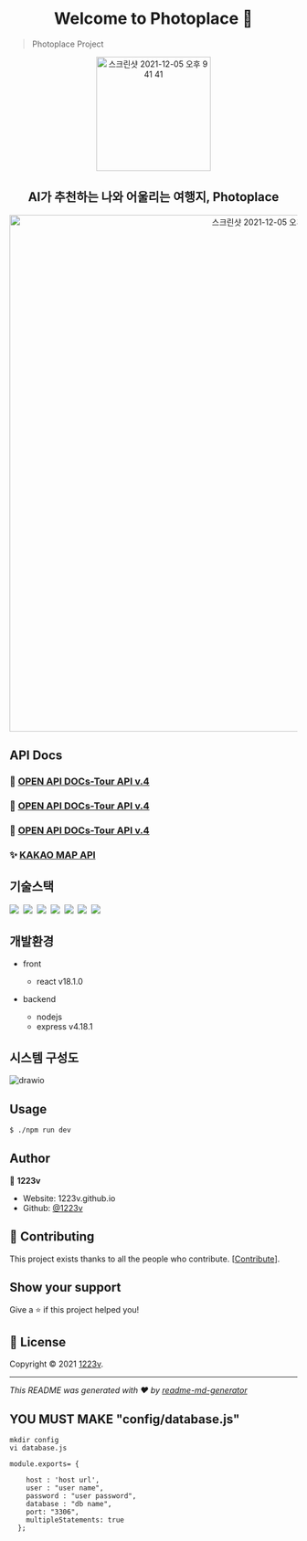 <h1 align="center">Welcome to Photoplace 👋</h1>


> Photoplace Project

<div align=center>
  <img width="200" alt="스크린샷 2021-12-05 오후 9 41 41" src="https://img1.daumcdn.net/thumb/R1280x0/?scode=mtistory2&fname=https%3A%2F%2Fblog.kakaocdn.net%2Fdn%2Fbw1OPq%2FbtrVzUKBRB4%2FjlyM7eo0Cfdk7qDG8ig0XK%2Fimg.png">
</div>
<h2 align=center>AI가 추천하는 나와 어울리는 여행지, Photoplace</h2>

<div align=center>
<img width="905" alt="스크린샷 2021-12-05 오후 9 52 15" src="https://img1.daumcdn.net/thumb/R1280x0/?scode=mtistory2&fname=https%3A%2F%2Fblog.kakaocdn.net%2Fdn%2FToby9%2FbtrVyVwK8Tu%2FuxAhKRQk9ilRv8V0PEiP11%2Fimg.png">
</div>


## API Docs

### 💎 [OPEN API DOCs-Tour API v.4](https://www.data.go.kr/tcs/dss/selectApiDataDetailView.do?publicDataPk=15101972)
### 💎 [OPEN API DOCs-Tour API v.4](https://www.data.go.kr/tcs/dss/selectApiDataDetailView.do?publicDataPk=15101914)
### 💎 [OPEN API DOCs-Tour API v.4](https://www.data.go.kr/tcs/dss/selectApiDataDetailView.do?publicDataPk=15101578)
### ✨ [KAKAO MAP API](https://apis.map.kakao.com/web/documentation/)



## 기술스택

<p>
  <img src="https://img.shields.io/badge/-NodeJS-blue"/>&nbsp
  <img src="https://img.shields.io/badge/-Python-red"/>&nbsp
  <img src="https://img.shields.io/badge/-MySQL-yellow"/>&nbsp
  <img src="https://img.shields.io/badge/-React-blue"/>&nbsp
  <img src="https://img.shields.io/badge/-AWS-orange"/>&nbsp
  <img src="https://img.shields.io/badge/-Nginx-red"/>&nbsp
  <img src="https://img.shields.io/badge/-PM2-black"/>&nbsp
  
 
</p>

## 개발환경

- front
  - react v18.1.0
  
  
- backend
  - nodejs
  - express v4.18.1

## 시스템 구성도

![drawio](아직..)


## Usage

```sh
$ ./npm run dev
```





## Author

👤 **1223v**


* Website: 1223v.github.io
* Github: [@1223v](https://github.com/1223v)

## 🤝 Contributing

This project exists thanks to all the people who contribute. [[Contribute](CONTRIBUTING.md)].



## Show your support

Give a ⭐️ if this project helped you!

## 📝 License

Copyright © 2021 [1223v](https://github.com/1223v).<br />


***
_This README was generated with ❤️ by [readme-md-generator](https://github.com/kefranabg/readme-md-generator)_

## YOU MUST MAKE "config/database.js"
  
    mkdir config
    vi database.js

    module.exports= {

        host : 'host url',
        user : "user name",
        password : "user password", 
        database : "db name",
        port: "3306",
        multipleStatements: true
      };
